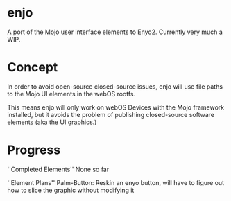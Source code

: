 enjo
====

A port of the Mojo user interface elements to Enyo2. Currently very much a WIP.

Concept
====

In order to avoid open-source closed-source issues, enjo will use file paths to the Mojo UI elements in the webOS rootfs.

This means enjo will only work on webOS Devices with the Mojo framework installed, but it avoids the problem of publishing closed-source software elements (aka the UI graphics.)

Progress
====
''Completed Elements''
None so far

''Element Plans''
Palm-Button: Reskin an enyo button, will have to figure out how to slice the graphic without modifying it